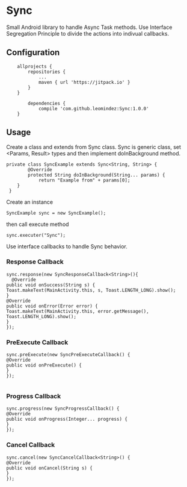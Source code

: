 # Sync
Small Android library to handle Async Task methods. 
Use Interface Segregation Principle to divide the actions into indivual callbacks. 

## Configuration
```
	allprojects {
		repositories {
			...
			maven { url 'https://jitpack.io' }
		}
	}
        
        dependencies {
	        compile 'com.github.leomindez:Sync:1.0.0'
	}
```
## Usage 
Create a class and extends from Sync class. Sync is generic class, set <Params, Result> types and then implement doInBackground method.
```
private class SyncExample extends Sync<String, String> {
        @Override
        protected String doInBackground(String... params) {
            return "Example from" + params[0];
    }
 }

```
Create an instance 

```
SyncExample sync = new SyncExample();
```

then call execute method 
```
sync.executer("Sync");
```

Use interface callbacks to handle Sync behavior. 

### Response Callback
```
sync.response(new SyncResponseCallback<String>(){
  @Override
public void onSuccess(String s) {
Toast.makeText(MainActivity.this, s, Toast.LENGTH_LONG).show();
}
@Override
public void onError(Error error) {
Toast.makeText(MainActivity.this, error.getMessage(), Toast.LENGTH_LONG).show();
}
});
```
### PreExecute Callback

```
sync.preExecute(new SyncPreExecuteCallback() {
@Override
public void onPreExecute() {       
}
});    
                
```

### Progress Callback
```
sync.progress(new SyncProgressCallback() {
@Override
public void onProgress(Integer... progress) {
}
});
```

### Cancel Callback
```
sync.cancel(new SyncCancelCallback<String>() {
@Override
public void onCancel(String s) {
}
});
```
